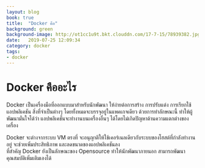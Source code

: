 ```yaml
---
layout: blog
book: true
title:  "Docker คือ"
background: green
background-image: http://ot1cc1u9t.bkt.clouddn.com/17-7-15/78939382.jpg
date:   2019-07-25 12:09:34
category: docker
tags:
- docker
---
```


# Docker คืออะไร
Docker เป็นเครื่องมือที่ออกแบบมาสำหรับนักพัฒนา ให้ง่ายต่อการสร้าง การปรับแต่ง การเรียกใช้แอปพลิเคชัน สิ่งที่จำเป็นต่างๆ โดยทั้งหมดจะบรรจุอยู่ในแพคเกจเดียว
ด้วยการทำลักษณะนี้ ทำให้ผู้พัฒนามั่นใจได้ว่า แอปพลิเคชั่นจะทำงานบนเครื่องอื่นๆ ได้โดยไม่เกิดปัญหาด้านความแตกต่างของเครื่อง  

Docker จะต่างจากระบบ VM ตรงที่ จะอนุญาติให้ใช้เคอร์เนลเดียวกับระบบของโฮสต์ที่กำลังทำงานอยู่ จะช่วยเพิ่มประสิทธิภาพ และลดขนาดของแอปพลิเคชันลง  
ที่สำคัญ Docker ยังเป็นลักษณะของ Opensource ทำให้นักพัฒนาภายนอก สามารถพัฒนาคุณสมบัติเพิ่มเติมเองได้
